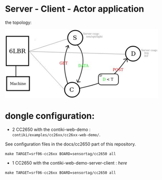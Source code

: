 # Server - Client - Actor application

the topology:

![Topology](https://github.com/dynamid/youpi-6lowpan/blob/master/apps/app3/topo.jpg)


# dongle configuration:

* 2 CC2650 with the contiki-web-demo : `contiki/examples/cc26xx/cc26xx-web-demo/`.

See configuration files in the docs/cc2650 part of this repository.

`make TARGET=srf06-cc26xx BOARD=sensortag/cc2650 all`

* 1 CC2650 with the contiki-web-demo-server-client : _here_

`make TARGET=srf06-cc26xx BOARD=sensortag/cc2650 all`
